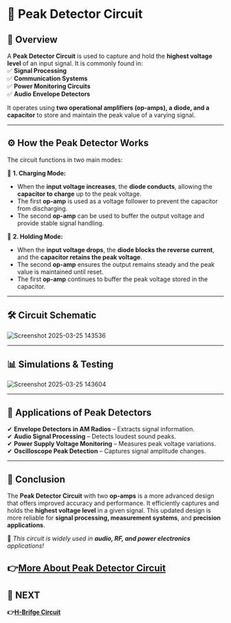 # 📌 Peak Detector Circuit

## 🔹 Overview  
A **Peak Detector Circuit** is used to capture and hold the **highest voltage level** of an input signal. It is commonly found in:  
✅ **Signal Processing**  
✅ **Communication Systems**  
✅ **Power Monitoring Circuits**  
✅ **Audio Envelope Detectors**  

It operates using **two operational amplifiers (op-amps), a diode, and a capacitor** to store and maintain the peak value of a varying signal.  

---

## ⚙️ How the Peak Detector Works  
The circuit functions in two main modes:  

🔹 **1. Charging Mode:**  
- When the **input voltage increases**, the **diode conducts**, allowing the **capacitor to charge** up to the peak voltage.  
- The first **op-amp** is used as a voltage follower to prevent the capacitor from discharging.  
- The second **op-amp** can be used to buffer the output voltage and provide stable signal handling.  

🔹 **2. Holding Mode:**  
- When the **input voltage drops**, the **diode blocks the reverse current**, and the **capacitor retains the peak voltage**.  
- The second **op-amp** ensures the output remains steady and the peak value is maintained until reset.  
- The first **op-amp** continues to buffer the peak voltage stored in the capacitor.  

---

## 🛠 Circuit Schematic  

![Screenshot 2025-03-25 143536](https://github.com/user-attachments/assets/23a3a76a-c5c8-4117-a4b6-b5ccb7963f2e)


---
## 📊 Simulations & Testing  

![Screenshot 2025-03-25 143604](https://github.com/user-attachments/assets/3a7f8ec3-48dc-4902-9f7a-72c4c7a73dd8)

---


## 🔬 Applications of Peak Detectors  
✔ **Envelope Detectors in AM Radios** – Extracts signal information.  
✔ **Audio Signal Processing** – Detects loudest sound peaks.  
✔ **Power Supply Voltage Monitoring** – Measures peak voltage variations.  
✔ **Oscilloscope Peak Detection** – Captures signal amplitude changes.  

---



## 📌 Conclusion  
The **Peak Detector Circuit** with two **op-amps** is a more advanced design that offers improved accuracy and performance. It efficiently captures and holds the **highest voltage level** in a given signal. This updated design is more reliable for **signal processing, measurement systems**, and **precision applications**.  

🚀 *This circuit is widely used in **audio, RF, and power electronics** applications!*  

**👉[More About Peak Detector Circuit](https://www.allaboutcircuits.com/textbook/semiconductors/chpt-3/peak-detector/)**
---

## 🔹 NEXT  
**👉[H-Brifge Circuit](../H_Bridge)**
